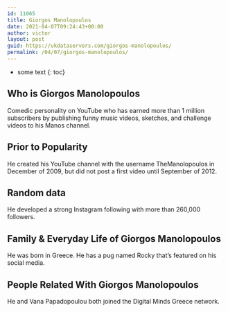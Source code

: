 ```yaml
---
id: 11065
title: Giorgos Manolopoulos
date: 2021-04-07T09:24:43+00:00
author: victor
layout: post
guid: https://ukdataservers.com/giorgos-manolopoulos/
permalink: /04/07/giorgos-manolopoulos/
---
```


* some text
{: toc}


## Who is Giorgos Manolopoulos



Comedic personality on YouTube who has earned more than 1 million subscribers by publishing funny music videos, sketches, and challenge videos to his Manos channel.

                
                
                
## Prior to Popularity



He created his YouTube channel with the username TheManolopoulos in December of 2009, but did not post a first video until September of 2012.

                
                
                
## Random data



He developed a strong Instagram following with more than 260,000 followers.

                
                
                
## Family & Everyday Life of Giorgos Manolopoulos



He was born in Greece. He has a pug named Rocky that&#8217;s featured on his social media. 

                
                
                
## People Related With Giorgos Manolopoulos



He and Vana Papadopoulou both joined the Digital Minds Greece network.

                
              
            
          
          
          